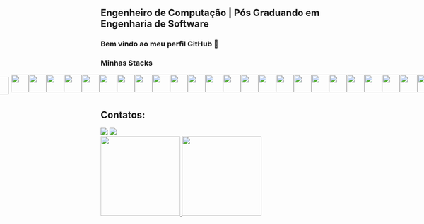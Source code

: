 <link rel="stylesheet" href="https://cdn.jsdelivr.net/gh/devicons/devicon@v2.15.1/devicon.min.css">
          

## Engenheiro de Computação | Pós Graduando em Engenharia de Software 
### Bem vindo ao meu perfil GitHub 👋

### Minhas Stacks
<div style="display:flex; flex-direction:row; justify-content:center; align-items:center, gap:5px">
<img style="margin:5px;" width="40" height="40" src="https://cdn.jsdelivr.net/gh/devicons/devicon/icons/arduino/arduino-original.svg" />
<img width="40" height="40" src="https://cdn.jsdelivr.net/gh/devicons/devicon/icons/bootstrap/bootstrap-original.svg" />
<img width="40" height="40" src="https://cdn.jsdelivr.net/gh/devicons/devicon/icons/csharp/csharp-original.svg" />
<img width="40" height="40" src="https://cdn.jsdelivr.net/gh/devicons/devicon/icons/css3/css3-original.svg" />
<img width="40" height="40" src="https://cdn.jsdelivr.net/gh/devicons/devicon/icons/docker/docker-original.svg" />
<img width="40" height="40" src="https://cdn.jsdelivr.net/gh/devicons/devicon/icons/electron/electron-original.svg" />
<img width="40" height="40" src="https://cdn.jsdelivr.net/gh/devicons/devicon/icons/express/express-original-wordmark.svg" />
<img width="40" height="40" src="https://cdn.jsdelivr.net/gh/devicons/devicon/icons/firebase/firebase-plain.svg" />
<img width="40" height="40" src="https://cdn.jsdelivr.net/gh/devicons/devicon/icons/git/git-original.svg" />
<img width="40" height="40" src="https://cdn.jsdelivr.net/gh/devicons/devicon/icons/github/github-original.svg" />
<img width="40" height="40" src="https://cdn.jsdelivr.net/gh/devicons/devicon/icons/html5/html5-original.svg" />
<img width="40" height="40" src="https://cdn.jsdelivr.net/gh/devicons/devicon/icons/javascript/javascript-original.svg" />
<img width="40" height="40" src="https://cdn.jsdelivr.net/gh/devicons/devicon/icons/jest/jest-plain.svg" />
<img width="40" height="40" src="https://cdn.jsdelivr.net/gh/devicons/devicon/icons/mongodb/mongodb-original.svg" />
<img width="40" height="40" src="https://cdn.jsdelivr.net/gh/devicons/devicon/icons/mysql/mysql-original.svg" />
<img width="40" height="40" src="https://cdn.jsdelivr.net/gh/devicons/devicon/icons/nextjs/nextjs-original.svg" />
<img width="40" height="40" src="https://cdn.jsdelivr.net/gh/devicons/devicon/icons/nodejs/nodejs-original-wordmark.svg" />
<img width="40" height="40" src="https://cdn.jsdelivr.net/gh/devicons/devicon/icons/postgresql/postgresql-original.svg" />
<img width="40" height="40" src="https://cdn.jsdelivr.net/gh/devicons/devicon/icons/react/react-original.svg" />
<img width="40" height="40" src="https://cdn.jsdelivr.net/gh/devicons/devicon/icons/redux/redux-original.svg" />
<img width="40" height="40" src="https://cdn.jsdelivr.net/gh/devicons/devicon/icons/sass/sass-original.svg" />
<img width="40" height="40" src="https://cdn.jsdelivr.net/gh/devicons/devicon/icons/socketio/socketio-original.svg" />
<img width="40" height="40" src="https://cdn.jsdelivr.net/gh/devicons/devicon/icons/sqlite/sqlite-original.svg" />
<img width="40" height="40" src="https://cdn.jsdelivr.net/gh/devicons/devicon/icons/typescript/typescript-original.svg" />
<img width="40" height="40" src="https://cdn.jsdelivr.net/gh/devicons/devicon/icons/vscode/vscode-original.svg" />
</div>          

## Contatos:
<div>
<a href = "mailto:luyles@gmail.com"><img src="https://img.shields.io/badge/Gmail-D14836?style=for-the-badge&logo=gmail&logoColor=white" target="_blank"></a>
<a href="https://www.linkedin.com/in/cainan-luyles/" target="_blank"><img src="https://img.shields.io/badge/-LinkedIn-%230077B5?style=for-the-badge&logo=linkedin&logoColor=white" target="_blank"></a>   
</div>

<div>
<a href="https://github.com/CainanL">
<img height="180em" src="https://github-readme-stats.vercel.app/api/top-langs/?username=CainanL&layout=compact&langs_count=7&theme=dracula"/>
<img height="180em" src="https://github-readme-stats.vercel.app/api?username=CainanL&show_icons=true&theme=dracula&include_all_commits=true&count_private=true"/>
</div>
